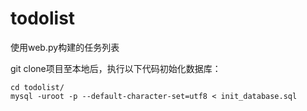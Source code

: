 todolist
========

使用web.py构建的任务列表

git clone项目至本地后，执行以下代码初始化数据库：
    
    cd todolist/
    mysql -uroot -p --default-character-set=utf8 < init_database.sql     
